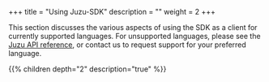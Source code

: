 +++
title = "Using Juzu-SDK"
description = ""
weight = 2
+++

This section discusses the various aspects of using the SDK as a client for
currently supported languages. For unsupported languages, please see the
[Juzu API reference](../protobuf), or contact us to request support for your
preferred language.

{{% children  depth="2" description="true" %}}
